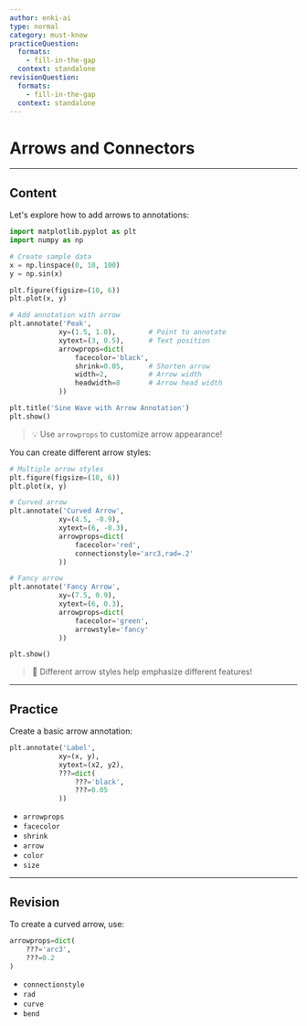 ```yaml
---
author: enki-ai
type: normal
category: must-know
practiceQuestion:
  formats:
    - fill-in-the-gap
  context: standalone
revisionQuestion:
  formats:
    - fill-in-the-gap
  context: standalone
---
```


# Arrows and Connectors

---
## Content

Let's explore how to add arrows to annotations:

```python
import matplotlib.pyplot as plt
import numpy as np

# Create sample data
x = np.linspace(0, 10, 100)
y = np.sin(x)

plt.figure(figsize=(10, 6))
plt.plot(x, y)

# Add annotation with arrow
plt.annotate('Peak',
            xy=(1.5, 1.0),        # Point to annotate
            xytext=(3, 0.5),      # Text position
            arrowprops=dict(
                facecolor='black',
                shrink=0.05,      # Shorten arrow
                width=2,          # Arrow width
                headwidth=8       # Arrow head width
            ))

plt.title('Sine Wave with Arrow Annotation')
plt.show()
```

> 💡 Use `arrowprops` to customize arrow appearance!

You can create different arrow styles:

```python
# Multiple arrow styles
plt.figure(figsize=(10, 6))
plt.plot(x, y)

# Curved arrow
plt.annotate('Curved Arrow',
            xy=(4.5, -0.9),
            xytext=(6, -0.3),
            arrowprops=dict(
                facecolor='red',
                connectionstyle='arc3,rad=.2'
            ))

# Fancy arrow
plt.annotate('Fancy Arrow',
            xy=(7.5, 0.9),
            xytext=(6, 0.3),
            arrowprops=dict(
                facecolor='green',
                arrowstyle='fancy'
            ))

plt.show()
```

> 🎯 Different arrow styles help emphasize different features!

---
## Practice

Create a basic arrow annotation:

```python
plt.annotate('Label',
            xy=(x, y),
            xytext=(x2, y2),
            ???=dict(
                ???='black',
                ???=0.05
            ))
```

- `arrowprops`
- `facecolor`
- `shrink`
- `arrow`
- `color`
- `size`

---
## Revision

To create a curved arrow, use:

```python
arrowprops=dict(
    ???='arc3',
    ???=0.2
)
```

- `connectionstyle`
- `rad`
- `curve`
- `bend` 